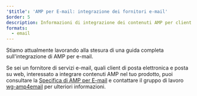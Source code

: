 ```yaml
---
'$title': 'AMP per E-mail: integrazione dei fornitori e-mail'
$order: 5
description: Informazioni di integrazione dei contenuti AMP per client e fornitori di posta elettronica.
formats:
  - email
---
```


Stiamo attualmente lavorando alla stesura di una guida completa sull'integrazione di AMP per e-mail.

Se sei un fornitore di servizi e-mail, quali client di posta elettronica e posta su web, interessato a integrare contenuti AMP nel tuo prodotto, puoi consultare la [Specifica di AMP per E-mail](../../../documentation/guides-and-tutorials/learn/email-spec/amp-email-format.md?format=email) e contattare il gruppo di lavoro [wg-amp4email](https://github.com/ampproject/wg-amp4email) per ulteriori informazioni.
